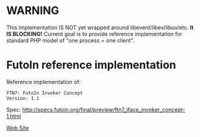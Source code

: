 # WARNING

This implementation IS NOT yet wrapped around libevent/libev/libuv/etc. **It IS BLOCKING!**
Current goal is to provide reference implementation for standard PHP model of "one process = one client".

# FutoIn reference implementation

Reference implementation of:
 
    FTN7: FutoIn Invoker Concept
    Version: 1.1
    
Spec: http://specs.futoin.org/final/preview/ftn7_iface_invoker_concept-1.html

[Web Site](http://futoin.org/)

